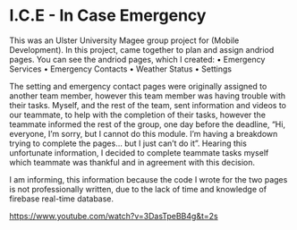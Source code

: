 # I.C.E - In Case Emergency


This was an Ulster University Magee group project for (Mobile Development). In this project, came together to plan and assign andriod pages. You can see the andriod pages, which I created:
• Emergency Services 
• Emergency Contacts 
• Weather Status 
• Settings

The setting and emergency contact pages were originally assigned to another team member, however this team member was having trouble with their tasks. Myself, and the rest of the team, sent information and videos to our teammate, to help with the completion of their tasks, however the teammate informed the rest of the group, one day before the deadline, “Hi, everyone, I’m sorry, but I cannot do this module. I’m having a breakdown trying to complete the pages… but I just can’t do it”. Hearing this unfortunate information, I decided to complete teammate tasks myself which teammate was thankful and in agreement with this decision.

I am informing, this information because the code I wrote for the two pages is not professionally written, due to the lack of time and knowledge of firebase real-time database. 

https://www.youtube.com/watch?v=3DasTpeBB4g&t=2s
